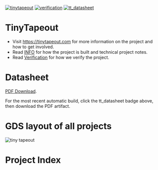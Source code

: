 [![tinytapeout](https://github.com/tinytapeout/tinytapeout-02/actions/workflows/gds.yaml/badge.svg)](https://github.com/tinytapeout/tinytapeout-02/actions/workflows/gds.yaml)
[![verification](https://github.com/tinytapeout/tinytapeout-02/actions/workflows/verification.yaml/badge.svg)](https://github.com/tinytapeout/tinytapeout-02/actions/workflows/verification.yaml)
[![tt_datasheet](https://github.com/tinytapeout/tinytapeout-02/actions/workflows/tt_datasheet.yaml/badge.svg)](https://github.com/tinytapeout/tinytapeout-02/actions/workflows/tt_datasheet.yaml)

# TinyTapeout

* Visit https://tinytapeout.com for more information on the project and how to get involved.
* Read [INFO](INFO.md) for how the project is built and technical project notes.
* Read [Verification](VERIFICATION.md) for how we verify the project.

# Datasheet

[PDF Download](datasheet.pdf).

For the most recent automatic build, click the tt_datasheet badge above, then download the PDF artifact.

# GDS layout of all projects

![tiny tapeout](tinytapeout.png)

# Project Index

